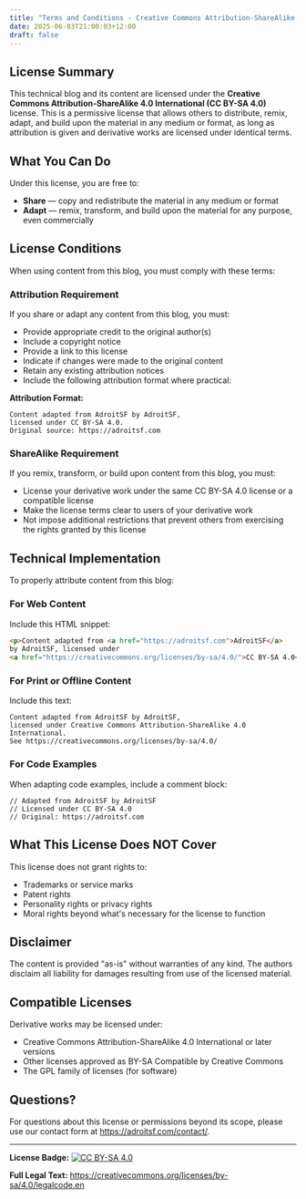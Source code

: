 ```yaml
---
title: "Terms and Conditions - Creative Commons Attribution-ShareAlike 4.0"
date: 2025-06-03T21:00:03+12:00
draft: false
---
```

## License Summary
This technical blog and its content are licensed under the **Creative Commons
Attribution-ShareAlike 4.0 International (CC BY-SA 4.0)** license. This is a
permissive license that allows others to distribute, remix, adapt, and build
upon the material in any medium or format, as long as attribution is given and
derivative works are licensed under identical terms.

## What You Can Do
Under this license, you are free to:
- **Share** — copy and redistribute the material in any medium or format
- **Adapt** — remix, transform, and build upon the material for any purpose,
  even commercially

## License Conditions
When using content from this blog, you must comply with these terms:

### Attribution Requirement
If you share or adapt any content from this blog, you must:
- Provide appropriate credit to the original author(s)
- Include a copyright notice
- Provide a link to this license
- Indicate if changes were made to the original content
- Retain any existing attribution notices
- Include the following attribution format where practical:

**Attribution Format:**
```
Content adapted from AdroitSF by AdroitSF, 
licensed under CC BY-SA 4.0. 
Original source: https://adroitsf.com
```

### ShareAlike Requirement  
If you remix, transform, or build upon content from this blog, you must:
- License your derivative work under the same CC BY-SA 4.0 license or a
  compatible license
- Make the license terms clear to users of your derivative work
- Not impose additional restrictions that prevent others from exercising the
  rights granted by this license

## Technical Implementation
To properly attribute content from this blog:

### For Web Content
Include this HTML snippet:
```html
<p>Content adapted from <a href="https://adroitsf.com">AdroitSF</a> 
by AdroitSF, licensed under 
<a href="https://creativecommons.org/licenses/by-sa/4.0/">CC BY-SA 4.0</a></p>
```

### For Print or Offline Content  
Include this text:
```
Content adapted from AdroitSF by AdroitSF, 
licensed under Creative Commons Attribution-ShareAlike 4.0 International. 
See https://creativecommons.org/licenses/by-sa/4.0/
```

### For Code Examples
When adapting code examples, include a comment block:
```
// Adapted from AdroitSF by AdroitSF
// Licensed under CC BY-SA 4.0
// Original: https://adroitsf.com
```

## What This License Does NOT Cover
This license does not grant rights to:
- Trademarks or service marks
- Patent rights  
- Personality rights or privacy rights
- Moral rights beyond what's necessary for the license to function

## Disclaimer
The content is provided "as-is" without warranties of any kind. The authors
disclaim all liability for damages resulting from use of the licensed material.

## Compatible Licenses
Derivative works may be licensed under:
- Creative Commons Attribution-ShareAlike 4.0 International or later versions
- Other licenses approved as BY-SA Compatible by Creative Commons
- The GPL family of licenses (for software)

## Questions?
For questions about this license or permissions beyond its scope, please use our
contact form at https://adroitsf.com/contact/.

---

**License Badge:**
[![CC BY-SA
4.0](https://licensebuttons.net/l/by-sa/4.0/88x31.png)](https://creativecommons.org/licenses/by-sa/4.0/)

**Full Legal Text:** https://creativecommons.org/licenses/by-sa/4.0/legalcode.en

